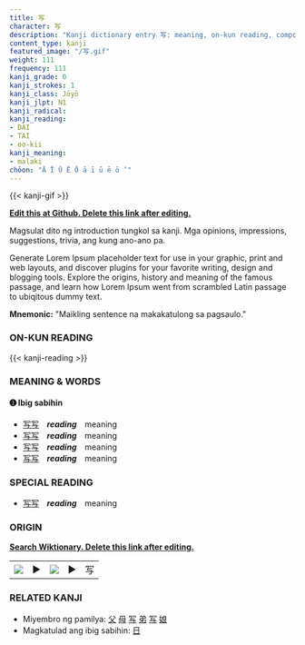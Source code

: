 ```yaml
---
title: 写
character: 写
description: "Kanji dictionary entry 写: meaning, on-kun reading, compounds, origin, related kanji"
content_type: kanji
featured_image: "/写.gif"
weight: 111
frequency: 111
kanji_grade: 0
kanji_strokes: 1
kanji_class: Jōyō
kanji_jlpt: N1
kanji_radical: 
kanji_reading: 
- DAI
- TAI
- oo-kii
kanji_meaning:
- malaki
chōon: "Ā Ī Ū Ē Ō ā ī ū ē ō ’"
---
```

[//]: # (Don't edit the line below. Kanji animated GIF code is automatically generated.)
{{< kanji-gif >}}

[//]: # (Edit below this line.)

**[Edit this at Github. Delete this link after editing.](https://github.com/tim0g/tim/tree/main/content/kanji/写/index.md)**

Magsulat dito ng introduction tungkol sa kanji. Mga opinions, impressions, suggestions, trivia, ang kung ano-ano pa.

Generate Lorem Ipsum placeholder text for use in your graphic, print and web layouts, and discover plugins for your favorite writing, design and blogging tools. Explore the origins, history and meaning of the famous passage, and learn how Lorem Ipsum went from scrambled Latin passage to ubiqitous dummy text.
 
**Mnemonic:** "Maikling sentence na makakatulong sa pagsaulo."

### ON-KUN READING

[//]: # (Don't edit the line below. ON-KUN READING code is automatically generated.)
{{< kanji-reading >}}

### MEANING & WORDS

#### ➊ **Ibig sabihin**
  - [写](../写)[写](../写)　***reading***　meaning
  - [写](../写)[写](../写)　***reading***　meaning
  - [写](../写)[写](../写)　***reading***　meaning
  - [写](../写)[写](../写)　***reading***　meaning

### SPECIAL READING
  - [写](../写)[写](../写)　***reading***　meaning

### ORIGIN

**[Search Wiktionary. Delete this link after editing.](https://wiktionary.org/wiki/写)**
<table class="kanji-table"><tr><td>
<img src="60px-写-bronze.svg.png">
</td><td>▶</td><td>
<img src="60px-写-oracle.svg.png">
</td><td>▶</td>
<td class="kanji-origin">写</td>
</tr></table>

### RELATED KANJI
- Miyembro ng pamilya: [父](../父) [母](../母) [写](../写) [弟](../弟) [写](../写) [娘](../娘)
- Magkatulad ang ibig sabihin: [日](../日)
